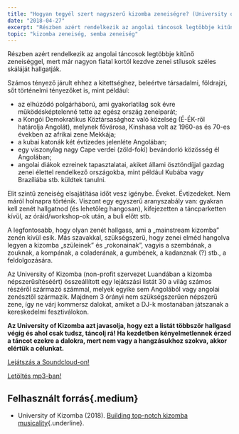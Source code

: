 ```yaml
---
title: "Hogyan tegyél szert nagyszerű kizomba zeneiségre? (University of Kizomba)"
date: "2018-04-27"
excerpt: "Részben azért rendelkezik az angolai táncosok legtöbbje kitűnő zeneiséggel, mert már nagyon fiatal kortól kezdve zenei stílusok széles skáláját hallgatják.Számos tényező járult ehhez a kitettséghez..."
topic: "kizomba zeneiség, semba zeneiség"
---
```


Részben azért rendelkezik az angolai táncosok legtöbbje kitűnő zeneiséggel, mert már nagyon fiatal kortól kezdve zenei stílusok széles skáláját hallgatják.

Számos tényező járult ehhez a kitettséghez, beleértve társadalmi, földrajzi, sőt történelmi tényezőket is, mint például:


* az elhúzódó polgárháború, ami gyakorlatilag sok évre működésképtelenné tette az egész ország zeneiparát;
* a Kongói Demokratikus Köztársasághoz való közelség (É-ÉK-ről határolja Angolát), melynek fővárosa, Kinshasa volt az 1960-as és 70-es években az afrikai zene Mekkája;
* a kubai katonák két évtizedes jelenléte Angolában;</li>
* egy viszonylag nagy Cape verdei (zöld-foki) bevándorló közösség él Angolában;
* angolai diákok ezreinek tapasztalatai, akiket állami ösztöndíjjal gazdag zenei élettel rendelkező országokba, mint például Kubába vagy Brazíliába stb. küldtek tanulni.


Elit szintű zeneiség elsajátítása időt vesz igénybe. Éveket. Évtizedeket. Nem máról holnapra történik. Viszont egy egyszerű aranyszabály van: gyakran kell zenét hallgatnod (és lehetőleg hangosan), kifejezetten a táncparketten kívül, az óráid/workshop-ok után, a buli előtt stb.

A legfontosabb, hogy olyan zenét hallgass, ami a „mainstream kizomba” zenén kívül esik. Más szavakkal, szükségszerű, hogy zenei elméd hangolva legyen a kizomba „szüleinek” és „rokonainak”, vagyis a szembának, a zouknak, a kompának, a coladerának, a gumbének, a kadanznak (?) stb., a feldolgozására.

Az University of Kizomba (non-profit szervezet Luandában a kizomba népszerűsítéséért) összeállított egy lejátszási listát 30 a világ számos részéről származó számmal, melyek egyike sem Angolából vagy angolai zenésztől származik. Majdnem 3 órányi nem szükségszerűen népszerű zene, így ne várj kommersz dalokat, amiket a DJ-k mostanában játszanak a kereskedelmi fesztiválokon.

**Az University of Kizomba azt javasolja, hogy ezt a listát többször hallgasd végig és ahol csak tudsz, táncolj rá! Ha kezdetben kényelmetlennek érzed a táncot ezekre a dalokra, mert nem vagy a hangzásukhoz szokva, akkor elértük a célunkat.**

<div class="clearfix">
  <a class="btn btn-lg btn-primary uppercase pull-right ml1" href="https://soundcloud.com/ka7s/sets/building-kizomba-musicality">Lejátszás a Soundcloud-on!</a>

  <a class="btn btn-lg btn-success uppercase pull-right" href="https://drive.google.com/open?id=1xx_OTUO4HpQIx-xdkR_Hr3tQ0sh5ndbf">Letöltés mp3-ban!</a>
</div>

## Felhasznált forrás{.medium}

* University of Kizomba (2018). [Building top-notch kizomba musicality](https://www.facebook.com/University.of.Kizomba/videos/584355508572946/){.underline}.
